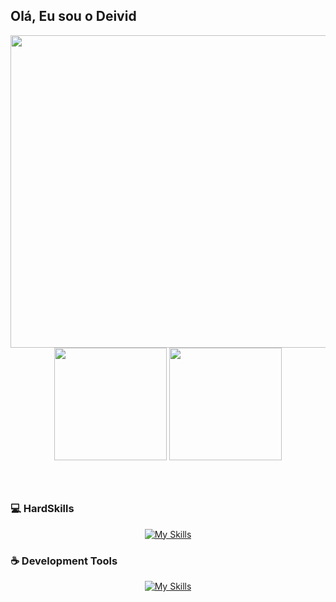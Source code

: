 
## Olá, Eu sou o Deivid

<div align="center">
   <img width="760px" height="500px" src="https://64.media.tumblr.com/503307fc1bf3f184e80c217ff4ff7569/tumblr_o96nxvPnHE1tgoxx3o1_500.gif">
</div>

<div align="center">
   <img height="180em" src="https://github-readme-stats.vercel.app/api?username=deivid0067&show_icons=true&theme=dark">
   <img height="180em" src="https://github-readme-stats.vercel.app/api/top-langs/?username=deivid0067&layout=compact&theme=dark">
</div>

<br>
<br>

##

### 💻 HardSkills

<div align="center">

[![My Skills](https://skillicons.dev/icons?i=html,css,js,ts,nodejs,php,java,prisma,mysql,postgres,figma,tailwind)](https://skillicons.dev)
</div>


### ☕ Development Tools

<div align="center">
   
[![My Skills](https://skillicons.dev/icons?i=idea,neovim,vscode,eclipse,git,github,ubuntu)](https://skillicons.dev)

</div>
